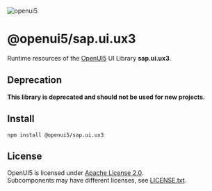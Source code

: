 ![openui5](http://openui5.org/images/OpenUI5_new_big_side.png)

# @openui5/sap.ui.ux3
Runtime resources of the [OpenUI5](https://github.com/SAP/openui5) UI Library **sap.ui.ux3**.

## Deprecation
**This library is deprecated and should not be used for new projects.**

## Install
```
npm install @openui5/sap.ui.ux3
```

## License
OpenUI5 is licensed under [Apache License 2.0](https://www.apache.org/licenses/LICENSE-2.0).  
Subcomponents may have different licenses, see [LICENSE.txt](LICENSE.txt).
